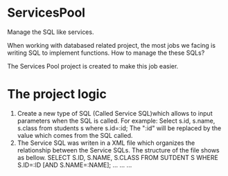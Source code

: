 ServicesPool
============

Manage the SQL like services.

When working with databased related project, the most jobs we facing is writing SQL to implement functions. 
How to manage the these SQLs? 

The Services Pool project is created to make this job easier. 

# The project logic
1. Create a new type of SQL (Called Service SQL)which allows to input parameters when the SQL is called. 
	For example: Select s.id, s.name, s.class from students s where s.id=:id;
	The ":id" will be replaced by the value which comes from the SQL called.
2. The Service SQL was writen in a XML file which organizes the relationship between the Service SQLs.
	The structure of the file shows as bellow. 
	<?xml version="1.0" encoding="UTF-8"?>
	<ServicesPool>
		<services namescope="">
			<Service name="StudentInfo">
				<SQL>
					SELECT S.ID, S.NAME, S.CLASS FROM SUTDENT S WHERE S.ID=:ID [AND S.NAME=:NAME];
				</SQL>
				<param id="ID" value="" default="1" />	
				<Param id="NAME" value="" default="" />
			</Service>
			<Service>
				...
			</Service>
		</services>
		<services namescope="" >
			<Service>
				...	
			</Service>
			<Service>
				...
			</Service>
		</services>
	</ServicesPool>


